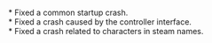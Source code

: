 <br/>
* Fixed a common startup crash.<br/>
* Fixed a crash caused by the controller interface.<br/>
* Fixed a crash related to characters in steam names.<br/>